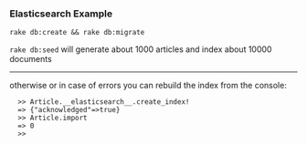 ### Elasticsearch Example

`rake db:create && rake db:migrate`

`rake db:seed` will generate about 1000 articles and index about 10000 documents

---

otherwise or in case of errors you can rebuild the index from the console:

```
  >> Article.__elasticsearch__.create_index!
  => {"acknowledged"=>true}
  >> Article.import
  => 0
  >>
```
